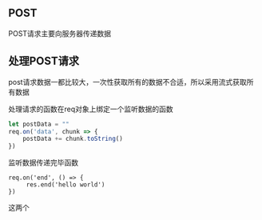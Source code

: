 ## POST

POST请求主要向服务器传递数据

## 处理POST请求

post请求数据一都比较大，一次性获取所有的数据不合适，所以采用流式获取所有数据

处理请求的函数在req对象上绑定一个监听数据的函数

```js
let postData = ""
req.on('data', chunk => {
	postData += chunk.toString()
})
```

监听数据传递完毕函数

```
req.on('end', () => {
     res.end('hello world')
})
```

这两个